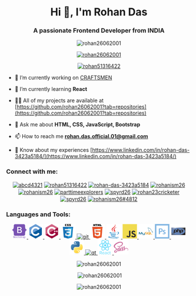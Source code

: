 <h1 align="center">Hi 👋, I'm Rohan Das</h1>
<h3 align="center">A passionate Frontend Developer from INDIA</h3>

<p align="center"> <img src="https://komarev.com/ghpvc/?username=rohan26062001&label=Profile%20views&color=0e75b6&style=flat" alt="rohan26062001" /> </p>

<p align="center"> <a href="https://github.com/ryo-ma/github-profile-trophy"><img src="https://github-profile-trophy.vercel.app/?username=rohan26062001" alt="rohan26062001" /></a> </p>

<p align="center"> <a href="https://twitter.com/rohanism26" target="blank"><img src="https://img.shields.io/twitter/follow/rohan51316422?logo=twitter&style=for-the-badge" alt="rohan51316422" /></a> </p>

- 🔭 I’m currently working on [CRAFTSMEN](https://github.com/Craftsmen-GDSC)

- 🌱 I’m currently learning **React**

- 👨‍💻 All of my projects are available at [https://github.com/rohan26062001?tab=repositories](https://github.com/rohan26062001?tab=repositories)

- 💬 Ask me about **HTML, CSS, JavaScript, Bootstrap**

- 📫 How to reach me **rohan.das.official.01@gmail.com**

- 📄 Know about my experiences [https://www.linkedin.com/in/rohan-das-3423a5184/](https://www.linkedin.com/in/rohan-das-3423a5184/)

<h3 align="left">Connect with me:</h3>
<p align="center">
<a href="https://dev.to/abcd4321" target="blank"><img align="center" src="https://raw.githubusercontent.com/rahuldkjain/github-profile-readme-generator/master/src/images/icons/Social/devto.svg" alt="abcd4321" height="30" width="40" /></a>
<a href="https://twitter.com/rohan51316422" target="blank"><img align="center" src="https://raw.githubusercontent.com/rahuldkjain/github-profile-readme-generator/master/src/images/icons/Social/twitter.svg" alt="rohan51316422" height="30" width="40" /></a>
<a href="https://linkedin.com/in/rohan-das-3423a5184" target="blank"><img align="center" src="https://raw.githubusercontent.com/rahuldkjain/github-profile-readme-generator/master/src/images/icons/Social/linked-in-alt.svg" alt="rohan-das-3423a5184" height="30" width="40" /></a>
<a href="https://fb.com/rohanism26" target="blank"><img align="center" src="https://raw.githubusercontent.com/rahuldkjain/github-profile-readme-generator/master/src/images/icons/Social/facebook.svg" alt="rohanism26" height="30" width="40" /></a>
<a href="https://instagram.com/rohanism26" target="blank"><img align="center" src="https://raw.githubusercontent.com/rahuldkjain/github-profile-readme-generator/master/src/images/icons/Social/instagram.svg" alt="rohanism26" height="30" width="40" /></a>
<a href="https://www.youtube.com/c/parttimeexplorers" target="blank"><img align="center" src="https://raw.githubusercontent.com/rahuldkjain/github-profile-readme-generator/master/src/images/icons/Social/youtube.svg" alt="parttimeexplorers" height="30" width="40" /></a>
<a href="https://www.codechef.com/users/spyrd26" target="blank"><img align="center" src="https://cdn.jsdelivr.net/npm/simple-icons@3.1.0/icons/codechef.svg" alt="spyrd26" height="30" width="40" /></a>
<a href="https://www.hackerrank.com/rohan23cricketer" target="blank"><img align="center" src="https://raw.githubusercontent.com/rahuldkjain/github-profile-readme-generator/master/src/images/icons/Social/hackerrank.svg" alt="rohan23cricketer" height="30" width="40" /></a>
<a href="https://www.leetcode.com/spyrd26" target="blank"><img align="center" src="https://raw.githubusercontent.com/rahuldkjain/github-profile-readme-generator/master/src/images/icons/Social/leet-code.svg" alt="spyrd26" height="30" width="40" /></a>
<a href="https://discord.gg/rohanism26#4812" target="blank"><img align="center" src="https://raw.githubusercontent.com/rahuldkjain/github-profile-readme-generator/master/src/images/icons/Social/discord.svg" alt="rohanism26#4812" height="30" width="40" /></a>
</p>

<h3 align="left">Languages and Tools:</h3>
<p align="center"> <a href="https://getbootstrap.com" target="_blank" rel="noreferrer"> <img src="https://raw.githubusercontent.com/devicons/devicon/master/icons/bootstrap/bootstrap-plain-wordmark.svg" alt="bootstrap" width="40" height="40"/> </a> <a href="https://www.cprogramming.com/" target="_blank" rel="noreferrer"> <img src="https://raw.githubusercontent.com/devicons/devicon/master/icons/c/c-original.svg" alt="c" width="40" height="40"/> </a> <a href="https://www.w3schools.com/cpp/" target="_blank" rel="noreferrer"> <img src="https://raw.githubusercontent.com/devicons/devicon/master/icons/cplusplus/cplusplus-original.svg" alt="cplusplus" width="40" height="40"/> </a> <a href="https://www.w3schools.com/css/" target="_blank" rel="noreferrer"> <img src="https://raw.githubusercontent.com/devicons/devicon/master/icons/css3/css3-original-wordmark.svg" alt="css3" width="40" height="40"/> </a> <a href="https://git-scm.com/" target="_blank" rel="noreferrer"> <img src="https://www.vectorlogo.zone/logos/git-scm/git-scm-icon.svg" alt="git" width="40" height="40"/> </a> <a href="https://www.w3.org/html/" target="_blank" rel="noreferrer"> <img src="https://raw.githubusercontent.com/devicons/devicon/master/icons/html5/html5-original-wordmark.svg" alt="html5" width="40" height="40"/> </a> <a href="https://www.java.com" target="_blank" rel="noreferrer"> <img src="https://raw.githubusercontent.com/devicons/devicon/master/icons/java/java-original.svg" alt="java" width="40" height="40"/> </a> <a href="https://developer.mozilla.org/en-US/docs/Web/JavaScript" target="_blank" rel="noreferrer"> <img src="https://raw.githubusercontent.com/devicons/devicon/master/icons/javascript/javascript-original.svg" alt="javascript" width="40" height="40"/> </a> <a href="https://www.mysql.com/" target="_blank" rel="noreferrer"> <img src="https://raw.githubusercontent.com/devicons/devicon/master/icons/mysql/mysql-original-wordmark.svg" alt="mysql" width="40" height="40"/> </a> <a href="https://www.photoshop.com/en" target="_blank" rel="noreferrer"> <img src="https://raw.githubusercontent.com/devicons/devicon/master/icons/photoshop/photoshop-line.svg" alt="photoshop" width="40" height="40"/> </a> <a href="https://www.php.net" target="_blank" rel="noreferrer"> <img src="https://raw.githubusercontent.com/devicons/devicon/master/icons/php/php-original.svg" alt="php" width="40" height="40"/> </a> <a href="https://www.python.org" target="_blank" rel="noreferrer"> <img src="https://raw.githubusercontent.com/devicons/devicon/master/icons/python/python-original.svg" alt="python" width="40" height="40"/> </a> <a href="https://www.qt.io/" target="_blank" rel="noreferrer"> <img src="https://upload.wikimedia.org/wikipedia/commons/0/0b/Qt_logo_2016.svg" alt="qt" width="40" height="40"/> </a> <a href="https://reactjs.org/" target="_blank" rel="noreferrer"> <img src="https://raw.githubusercontent.com/devicons/devicon/master/icons/react/react-original-wordmark.svg" alt="react" width="40" height="40"/> </a> <a href="https://sass-lang.com" target="_blank" rel="noreferrer"> <img src="https://raw.githubusercontent.com/devicons/devicon/master/icons/sass/sass-original.svg" alt="sass" width="40" height="40"/> </a> </p>

<p align="center"><img src="https://github-readme-stats.vercel.app/api/top-langs?username=rohan26062001&show_icons=true&locale=en&layout=compact" alt="rohan26062001" /></p>

<p align="center">&nbsp;<img src="https://github-readme-stats.vercel.app/api?username=rohan26062001&show_icons=true&locale=en" alt="rohan26062001" /></p>

<p align="center"><img src="https://github-readme-streak-stats.herokuapp.com/?user=rohan26062001&" alt="rohan26062001" /></p>
